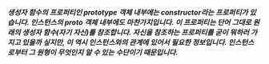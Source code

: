 ##### 생성자 함수의 프로퍼티인 prototype 객체 내부에는 constructor라는 프로퍼티가 있습니다. 인스턴스의 __proto__ 객체 내부에도 마찬가지입니다. 이 프로퍼티는 단어 그대로 원래의 생성자 함수(자기 자신)를 참조합니다. 자신을 참조하는 프로퍼티를 굳이 뭐하러 가지고 있을까 싶지만, 이 역시 인스턴스와의 관계에 있어서 필요한 정보입니다. 인스턴스로부터 그 원형이 무엇인지 알 수 있는 수단이기 때문입니다. 